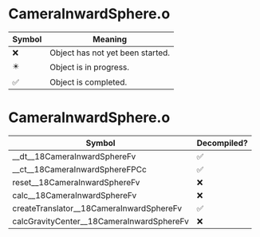 # CameraInwardSphere.o
| Symbol | Meaning 
| ------------- | ------------- 
| :x: | Object has not yet been started. 
| :eight_pointed_black_star: | Object is in progress. 
| :white_check_mark: | Object is completed. 


# CameraInwardSphere.o
| Symbol | Decompiled? |
| ------------- | ------------- |
| __dt__18CameraInwardSphereFv | :white_check_mark: |
| __ct__18CameraInwardSphereFPCc | :white_check_mark: |
| reset__18CameraInwardSphereFv | :x: |
| calc__18CameraInwardSphereFv | :x: |
| createTranslator__18CameraInwardSphereFv | :white_check_mark: |
| calcGravityCenter__18CameraInwardSphereFv | :x: |
